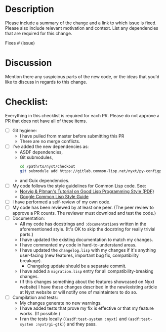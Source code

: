 # Description

Please include a summary of the change and a link to which issue is fixed. Please also include relevant motivation and context. List any dependencies that are required for this change.

Fixes # (issue)

# Discussion

Mention there any suspicious parts of the new code, or the ideas that you'd like to discuss in regards to this change.

# Checklist:
Everything in this checklist is required for each PR.  Please do not approve a PR that does not have all of these items.

- [ ] Git hygiene:
  - I have pulled from master before submitting this PR
  - There are no merge conflicts.
- [ ] I've added the new dependencies as:
  - ASDF dependencies,
  - Git submodules,
    ```sh
	cd /path/to/nyxt/checkout
    git submodule add https://gitlab.common-lisp.net/nyxt/py-configparser _build/py-configparser
    ```
  - and Guix dependencies.
- [ ] My code follows the style guidelines for Common Lisp code. See:
  - [Norvig & Pitman's Tutorial on Good Lisp Programming Style (PDF)](https://www.cs.umd.edu/~nau/cmsc421/norvig-lisp-style.pdf)
  - [Google Common Lisp Style Guide](https://google.github.io/styleguide/lispguide.xml)
- [ ] I have performed a self-review of my own code.
- [ ] My code has been reviewed by at least one peer.  (The peer review to approve a PR counts.  The reviewer must download and test the code.)
- [ ] Documentation:
  - All my code has docstrings and `:documentation`s written in the aforementioned style.  (It's OK to skip the docstring for really trivial parts.)
  - I have updated the existing documentation to match my changes.
  - I have commented my code in hard-to-understand areas.
  - I have updated the `changelog.lisp` with my changes if it's anything user-facing (new features, important bug fix, compatibility breakage).
    - Changelog update should be a separate commit.
  - I have added a `migration.lisp` entry for all compatibility-breaking changes.
  - (If this changes something about the features showcased on Nyxt website) I have these changes described in the new/existing article at Nyxt website or will notify one of maintainters to do so.
- [ ] Compilation and tests:
  - My changes generate no new warnings.
  - I have added tests that prove my fix is effective or that my feature works.  (If possible.)
  - I ran the tests locally (`(asdf:test-system :nyxt)` and `(asdf:test-system :nyxt/gi-gtk)`) and they pass.
